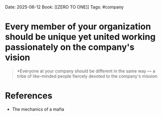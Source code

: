 Date: 2025-06-12
Book: [[ZERO TO ONE]]
Tags:  #company 

# Every member of your organization should be unique yet united working passionately on the company's vision

>*Everyone at your company should be different in the same way — a tribe of like-minded people fiercely devoted to the company's mission
# References 
- The mechanics of a mafia 